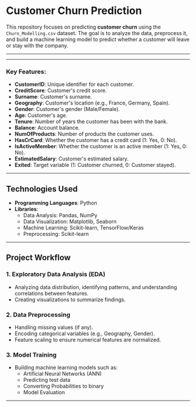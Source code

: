 # Customer Churn Prediction

This repository focuses on predicting **customer churn** using the `Churn_Modelling.csv` dataset. The goal is to analyze the data, preprocess it, and build a machine learning model to predict whether a customer will leave or stay with the company.

---
---
 
### Key Features:
- **CustomerID**: Unique identifier for each customer.
- **CreditScore**: Customer's credit score.
- **Surname**: Customer's surname.
- **Geography**: Customer's location (e.g., France, Germany, Spain).
- **Gender**: Customer's gender (Male/Female).
- **Age**: Customer's age.
- **Tenure**: Number of years the customer has been with the bank.
- **Balance**: Account balance.
- **NumOfProducts**: Number of products the customer uses.
- **HasCrCard**: Whether the customer has a credit card (1: Yes, 0: No).
- **IsActiveMember**: Whether the customer is an active member (1: Yes, 0: No).
- **EstimatedSalary**: Customer's estimated salary.
- **Exited**: Target variable (1: Customer churned, 0: Customer stayed).

---

## Technologies Used
- **Programming Languages**: Python
- **Libraries**:
  - Data Analysis: Pandas, NumPy
  - Data Visualization: Matplotlib, Seaborn
  - Machine Learning: Scikit-learn, TensorFlow/Keras
  - Preprocessing: Scikit-learn
---

## Project Workflow

### 1. Exploratory Data Analysis (EDA)
- Analyzing data distribution, identifying patterns, and understanding correlations between features.
- Creating visualizations to summarize findings.

### 2. Data Preprocessing
- Handling missing values (if any).
- Encoding categorical variables (e.g., Geography, Gender).
- Feature scaling to ensure numerical features are normalized.

### 3. Model Training
- Building machine learning models such as:
  - Artificial Neural Networks (ANN)
  - Predicting test data
  - Converting Probabilities to binary
  - Model Evaluation

---









